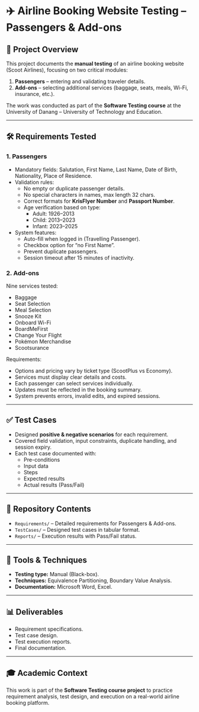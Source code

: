 # ✈️ Airline Booking Website Testing – Passengers & Add-ons

## 📌 Project Overview
This project documents the **manual testing** of an airline booking website (Scoot Airlines), focusing on two critical modules:
1. **Passengers** – entering and validating traveler details.  
2. **Add-ons** – selecting additional services (baggage, seats, meals, Wi-Fi, insurance, etc.).  

The work was conducted as part of the **Software Testing course** at the University of Danang – University of Technology and Education.  

---

## 🛠️ Requirements Tested

### 1. Passengers
- Mandatory fields: Salutation, First Name, Last Name, Date of Birth, Nationality, Place of Residence.  
- Validation rules:  
  - No empty or duplicate passenger details.  
  - No special characters in names, max length 32 chars.  
  - Correct formats for **KrisFlyer Number** and **Passport Number**.  
  - Age verification based on type:  
    - Adult: 1926–2013  
    - Child: 2013–2023  
    - Infant: 2023–2025  
- System features:  
  - Auto-fill when logged in (Travelling Passenger).  
  - Checkbox option for “no First Name”.  
  - Prevent duplicate passengers.  
  - Session timeout after 15 minutes of inactivity.  

### 2. Add-ons
Nine services tested:  
- Baggage  
- Seat Selection  
- Meal Selection  
- Snooze Kit  
- Onboard Wi-Fi  
- BoardMeFirst  
- Change Your Flight  
- Pokémon Merchandise  
- Scootsurance  

Requirements:  
- Options and pricing vary by ticket type (ScootPlus vs Economy).  
- Services must display clear details and costs.  
- Each passenger can select services individually.  
- Updates must be reflected in the booking summary.  
- System prevents errors, invalid edits, and expired sessions.  

---

## ✅ Test Cases
- Designed **positive & negative scenarios** for each requirement.  
- Covered field validation, input constraints, duplicate handling, and session expiry.  
- Each test case documented with:  
  - Pre-conditions  
  - Input data  
  - Steps  
  - Expected results  
  - Actual results (Pass/Fail)  

---

## 📂 Repository Contents
- `Requirements/` – Detailed requirements for Passengers & Add-ons.  
- `TestCases/` – Designed test cases in tabular format.  
- `Reports/` – Execution results with Pass/Fail status.  

---

## 🚀 Tools & Techniques
- **Testing type:** Manual (Black-box).  
- **Techniques:** Equivalence Partitioning, Boundary Value Analysis.  
- **Documentation:** Microsoft Word, Excel.  

---

## 📊 Deliverables
- Requirement specifications.  
- Test case design.  
- Test execution reports.  
- Final documentation.  

---

## 🎓 Academic Context
This work is part of the **Software Testing course project** to practice requirement analysis, test design, and execution on a real-world airline booking platform.
